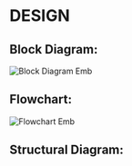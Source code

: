 # DESIGN
## Block Diagram:
  ![Block Diagram Emb](https://user-images.githubusercontent.com/98866123/155833101-83e7ba7e-8e06-42a9-a6c6-77884e441c6d.png)

## Flowchart:
  ![Flowchart Emb](https://user-images.githubusercontent.com/98866123/155833216-34c0a937-8c46-4772-8e77-a07610630430.png)

## Structural Diagram:
